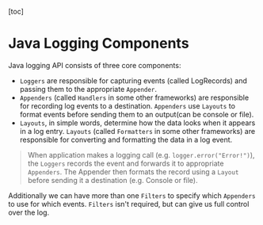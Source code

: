 [toc]

# Java Logging Components

Java logging API consists of three core components:
- `Loggers` are responsible for capturing events (called LogRecords) and passing them to the appropriate `Appender`.
- `Appenders` (called `Handlers` in some other frameworks) are responsible for recording log events to a destination. `Appenders` use `Layouts` to format events before sending them to an output(can be console or file).
- `Layouts`, in simple words, determine how the data looks when it appears in a log entry. `Layouts` (called `Formatters` in some other frameworks) are responsible for converting and formatting the data in a log event. 

> When application makes a logging call (e.g. `logger.error("Error!")`), the `Loggers` records the event and forwards it to appropriate `Appenders`. The Appender then formats the record using a `Layout` before sending it a destination (e.g. Console or file). 

Additionally we can have more than one `Filters` to specify which `Appenders` to use for which events. `Filters` isn't required, but can give us full control over the log.
